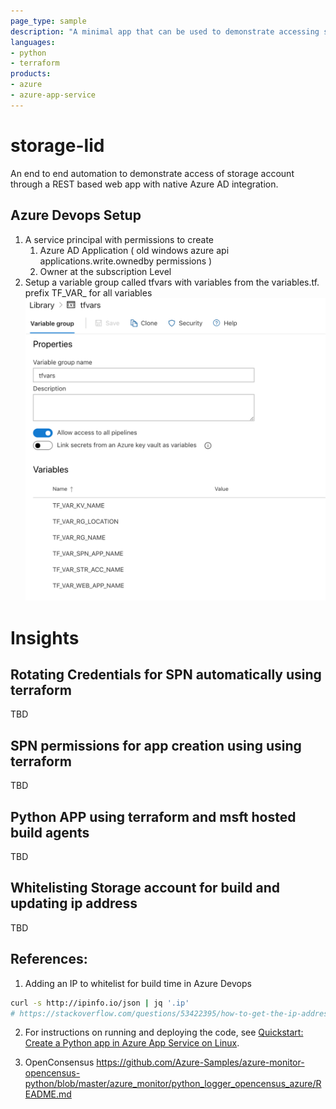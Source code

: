 ```yaml
---
page_type: sample
description: "A minimal app that can be used to demonstrate accessing storage blobs using webapp"
languages:
- python
- terraform
products:
- azure
- azure-app-service
---
```


# storage-lid

An end to end automation to demonstrate access of storage account through a REST based web app with native Azure AD integration. 

## Azure Devops Setup

1. A service principal with permissions to create 
    1. Azure AD Application ( old windows azure api applications.write.ownedby permissions )
    2. Owner at the subscription Level
1. Setup a variable group called tfvars with variables from the variables.tf. prefix TF_VAR_ for all variables
   ![](docs/media/variable_group.png) 


# Insights
## Rotating Credentials for SPN automatically using terraform
TBD
## SPN permissions for app creation using using terraform
TBD
## Python APP using terraform and msft hosted build agents
TBD

## Whitelisting Storage account for build and updating ip address
TBD

## References:
1. Adding an IP to whitelist for build time in Azure Devops
```bash
curl -s http://ipinfo.io/json | jq '.ip'
# https://stackoverflow.com/questions/53422395/how-to-get-the-ip-address-for-azure-devops-hosted-agents-to-add-to-the-white-lis
```

2. For instructions on running and deploying the code, see [Quickstart: Create a Python app in Azure App Service on Linux](https://docs.microsoft.com/azure/app-service/quickstart-python).

3. OpenConsensus
https://github.com/Azure-Samples/azure-monitor-opencensus-python/blob/master/azure_monitor/python_logger_opencensus_azure/README.md

